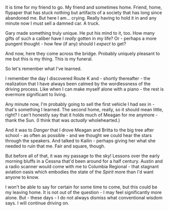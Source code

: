 It is time for my friend to go. My friend and sometimes home. Friend, home, flypaper that has stuck nothing but artifacts of a society that has long since abandoned me. But here I am... crying. Really having to hold it in and any minute now I must sell a damned car. A truck.

Gary made something truly unique. He put his mind to it, too. How many gifts of such a caliber have I *really* gotten in my life? Or - perhaps a more pungent thought - how few (if any) should I *expect* to get?

And now, here they come across the bridge. Probably uniquely pleasant to me but this is my thing. This is my funeral.

So let's remember what I've learned.

I remember the day I discovered Route K and - shortly thereafter - the realization that I have always been calmed by the wordlessness of the driving process. Like when I can make myself alone with a piano - the rest is evermore significant to living.

Any minute now, I'm probably going to sell the first vehicle I had sex in - that's something I learned. The second home, really, so it should mean little, right? I can't honestly say that it holds much of Meagan for me anymore - thank the Sun. (I think that was *actually* wholehearted.)

And it was to *Danger* that I drove Meagan and Britta to the big tree after school - as often as possible - and we thought we could hear the stars through the speakers. And talked to Kailin - perhaps giving her what she needed to ruin that me. Fair and square, though.

But before all of that, it was my passage to the sky! Lessons over the early morning bluffs in a Cessna that'd been around for a half century. Austin and a radio scanner would come with me to Columbia Regional - that stagnant aviation oasis which embodies the state of the *Spirit* more than I'd want anyone to know.

I won't be able to say for certain for some time to come, but this could be my leaving home. It is not out of the question - I may feel significantly more alone. But - these days - I do not always dismiss what conventional wisdom says. I will continue driving on.